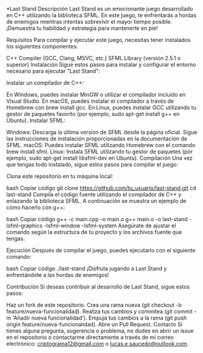 *Last Stand
Descripción
Last Stand es un emocionante juego desarrollado en C++ utilizando la biblioteca SFML. En este juego, te enfrentarás a hordas de enemigos mientras intentas sobrevivir el mayor tiempo posible. ¡Demuestra tu habilidad y estrategia para mantenerte en pie!

Requisitos
Para compilar y ejecutar este juego, necesitas tener instalados los siguientes componentes:

C++ Compiler (GCC, Clang, MSVC, etc.)
SFML Library (versión 2.5.1 o superior)
Instalación
Sigue estos pasos para instalar y configurar el entorno necesario para ejecutar "Last Stand":

Instalar un compilador de C++:

En Windows, puedes instalar MinGW o utilizar el compilador incluido en Visual Studio.
En macOS, puedes instalar el compilador a través de Homebrew con brew install gcc.
En Linux, puedes instalar GCC utilizando tu gestor de paquetes favorito (por ejemplo, sudo apt-get install g++ en Ubuntu).
Instalar SFML:

Windows:
Descarga la última versión de SFML desde la página oficial.
Sigue las instrucciones de instalación proporcionadas en la documentación de SFML.
macOS:
Puedes instalar SFML utilizando Homebrew con el comando brew install sfml.
Linux:
Instala SFML utilizando tu gestor de paquetes (por ejemplo, sudo apt-get install libsfml-dev en Ubuntu).
Compilación
Una vez que tengas todo instalado, sigue estos pasos para compilar el juego:

Clona este repositorio en tu máquina local:

bash
Copiar código
git clone https://github.com/tu_usuario/last-stand.git
cd last-stand
Compila el código fuente utilizando el compilador de C++ y enlazando la biblioteca SFML. A continuación se muestra un ejemplo de cómo hacerlo con g++:

bash
Copiar código
g++ -c main.cpp -o main.o
g++ main.o -o last-stand -lsfml-graphics -lsfml-window -lsfml-system
Asegúrate de ajustar el comando según la estructura de tu proyecto y los archivos fuente que tengas.

Ejecución
Después de compilar el juego, puedes ejecutarlo con el siguiente comando:

bash
Copiar código
./last-stand
¡Disfruta jugando a Last Stand y enfrentándote a las hordas de enemigos!

Contribución
Si deseas contribuir al desarrollo de Last Stand, sigue estos pasos:

Haz un fork de este repositorio.
Crea una rama nueva (git checkout -b feature/nueva-funcionalidad).
Realiza tus cambios y commitea (git commit -m 'Añadir nueva funcionalidad').
Empuja tus cambios a la rama (git push origin feature/nueva-funcionalidad).
Abre un Pull Request.
Contacto
Si tienes alguna pregunta, sugerencia o
 problema, no dudes en abrir un issue en el repositorio o contactarme directamente a través de mi correo electrónico: criptograma12@gmail.com o lucas.e.saucedo@outlook.com.







